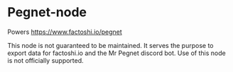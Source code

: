# Pegnet-node

Powers https://www.factoshi.io/pegnet

This node is not guaranteed to be maintained. It serves the purpose to export data for factoshi.io and the Mr Pegnet discord bot. Use of this node is not officially supported. 
